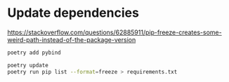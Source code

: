 
# Update dependencies
https://stackoverflow.com/questions/62885911/pip-freeze-creates-some-weird-path-instead-of-the-package-version

```bash
poetry add pybind

poetry update 
poetry run pip list --format=freeze > requirements.txt
```
